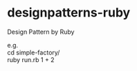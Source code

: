 designpatterns-ruby
===================

Design Pattern by Ruby


e.g.        
cd simple-factory/          
ruby run.rb 1 + 2           
